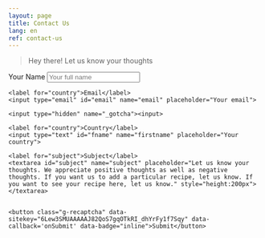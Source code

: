 ```yaml
---
layout: page
title: Contact Us
lang: en
ref: contact-us
---
```


> Hey there! Let us know your thoughts

<script>
function onSubmit(token) {
document.getElementById("invisible-recaptcha-form").submit();
}
</script>

<style>
.grecaptcha-badge {
display: none;
}
</style>

<div class="form-container">
  <form id="invisible-recaptcha-form" action="https://usebasin.com/f/3fe1f57d50e7" method="POST">
    <label for="fname">Your Name</label>
    <input type="text" id="fname" name="firstname" placeholder="Your full name">
    
    <label for="country">Email</label>
    <input type="email" id="email" name="email" placeholder="Your email">
    
    <input type="hidden" name="_gotcha"><input>

    <label for="country">Country</label>
    <input type="text" id="fname" name="firstname" placeholder="Your country">

    <label for="subject">Subject</label>
    <textarea id="subject" name="subject" placeholder="Let us know your thoughts. We appreciate positive thoughts as well as negative thoughts. If you want us to add a particular recipe, let us know. If you want to see your recipe here, let us know." style="height:200px"></textarea>

    
    <button class="g-recaptcha" data- sitekey="6Lew3SMUAAAAAJ82QoS7gqOTkRI_dhYrFy1f7Sqy" data-callback='onSubmit' data-badge="inline">Submit</button>
  </form>
</div>